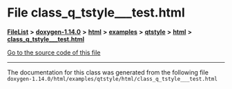 

# File class\_q\_tstyle\_\_\_test.html



[**FileList**](files.md) **>** [**doxygen-1.14.0**](dir_9d5bad020669189c90cda983471be5d0.md) **>** [**html**](dir_05d1fd8a7cdd04f638f8b23196de02e2.md) **>** [**examples**](dir_aa52e73a32d193037813a53dcfe817b6.md) **>** [**qtstyle**](dir_420e11ec66ef370914b2011871dfdbfb.md) **>** [**html**](dir_e7f1083f405bcedc183bd34d48b485bd.md) **>** [**class\_q\_tstyle\_\_\_test.html**](class__q__tstyle______test_8html.md)

[Go to the source code of this file](class__q__tstyle______test_8html_source.md)





































































------------------------------
The documentation for this class was generated from the following file `doxygen-1.14.0/html/examples/qtstyle/html/class_q_tstyle___test.html`

